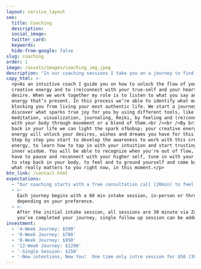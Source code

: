 ```yaml
---
layout: service_layout
seo:
  title: Coaching
  description:
  social_image:
  twitter_card:
  keywords:
  hide-from-google: false
slug: coaching
order: 1
image: /assets/images/coaching_img.jpeg
description: "In our coaching sessions I take you on a journey to find your way back home to yourself. To (re)find the joy that will activate the flow of your creative energy so you can feel and tap into what really matters to you. I will guide you on how to recognize when you’re out of flow and give you the tools on how you can reconnect and come\_ back to living in flow so you can start creating your most authentic life.\n"
copy_html: >-
  <p>As an intuitive coach I guide you on how to unlock the flow of your
  creative energy and to (re)connect with your true-self and your heart's
  desire. When we work together my role is to listen to what you say and to the
  energy that’s present. In this process we’re able to identify what may be
  blocking you from living your most authentic life. We start a journey to
  discover what sparks true joy for you by using different tools, like
  meditation, visualization, journaling, Reiki, by feeling and (re)connecting
  with your body through movement or a blend of them.<br /><br />By bringing joy
  back in your life we can light the spark of&nbsp; your creative energy. This
  energy will unlock your desires, wishes and dreams you have for this life.
  Step by step you start to develop the awareness to work with this creative
  energy, to learn how to tap in with your intuition and start trusting your
  inner wisdom. You will be able to recognize when you're out of flow, when you
  have to pause and reconnect with your higher self, tune in with your breath,
  to step back in your body, to feel and to ground yourself and come back to
  what really matters to you right now, in this moment.</p>
btn_link: /contact.html
expectations:
  - "Our coaching starts with a free consultation call (20min) to feel if we’re a match and to discuss which journey will fit your needs.\_"
  - >-
    Each journey begins with a 60 min intake session, in-person or through Zoom
    depending on your preference.
  - >-
    After the initial intake session, all sessions are 30 minute via Zoom. Once
    you’ve completed your journey, single follow up session can be added.
investment:
  - '4-Week Journey: $590'
  - '6-Week Journey: $780'
  - '8-Week Journey: $950'
  - '12-Week Journey: $1290'
  - '-Single Session: $150'
  - '-New intentions, New You!  One time only intro session for $50 (30 min)'
---
```

